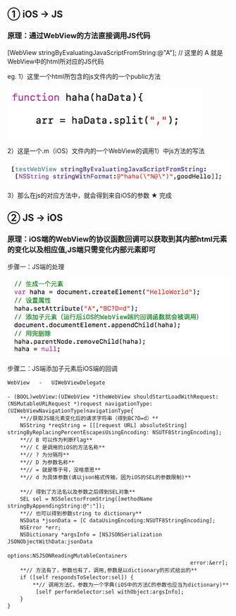 ## ① iOS -> JS
### 原理：通过WebView的方法直接调用JS代码
[WebView stringByEvaluatingJavaScriptFromString:@"A"];
// 这里的 A 就是WebView中的html所对应的JS代码

eg.
1）这里一个html所包含的js文件内的一个public方法 

![](1.png) 

2）这是一个.m（iOS）文件内的一个WebView的调用1）中js方法的写法 

![](2.png) 

3）那么在js的对应方法中，就会得到来自iOS的参数 
★ 完成 
 
## ② JS -> iOS 
### 原理：iOS端的WebView的协议函数回调可以获取到其内部html元素的变化以及相应值,JS端只需变化内部元素即可 
 
步骤一：JS端的处理 

![](11.png) 

步骤二：JS端添加子元素后iOS端的回调 
``` 
WebView   -   UIWebViewDelegate 
 
- (BOOL)webView:(UIWebView *)theWebView shouldStartLoadWithRequest:(NSMutableURLRequest *)request navigationType:(UIWebViewNavigationType)navigationType{ 
	**//获取JS端元素变化后的请求字符串（得到BC?D=d）** 
	NSString *reqString = [[[request URL] absoluteString] stringByReplacingPercentEscapesUsingEncoding: NSUTF8StringEncoding]; 
	**// B 可以作为判断Flag** 
	**// C 是调用的iOS的方法名称** 
	**// ? 为分隔符** 
	**// D 为参数名称** 
	**// = 就是等于号，没啥意思** 
	**// d 为具体参数(请以json格式传输，因为iOS的SEL的参数限制)** 
 
	**// 得到了方法名以及参数之后得到SEL对象** 
	SEL sel = NSSelectorFromString([methodName stringByAppendingString:@":"]); 
	**// 也可以得到参数string to dictionary** 
	NSData *jsonData = [C dataUsingEncoding:NSUTF8StringEncoding]; 
	NSError *err; 
	NSDictionary *argsInfo = [NSJSONSerialization JSONObjectWithData:jsonData 
                                                        options:NSJSONReadingMutableContainers 
                                                          error:&err]; 
    **// 方法有了，参数也有了，调用,参数是以dictionary的形式给出的** 
    if ([self respondsToSelector:sel]) { 
    	**// 调用方法C，参数为一个字典(iOS中的方法C的参数也应当为dictionary)** 
    	 [self performSelector:sel withObject:argsInfo]; 
	} 
}  
```